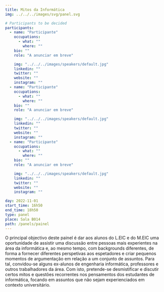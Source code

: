 ```yaml
---
title: Mitos da Informática
img: ../../../images/svg/panel.svg

# Participants to be decided
participants:
  - name: "Participante"
    occupations:
      - what: ""
        where: ""
    bio: ""
    role: "A anunciar em breve"

    img: "../../../images/speakers/default.jpg"
    linkedin: ""
    twitter: ""
    website: ""
    instagram: ""
  - name: "Participante"
    occupations:
      - what: ""
        where: ""
    bio: ""
    role: "A anunciar em breve"

    img: "../../../images/speakers/default.jpg"
    linkedin: ""
    twitter: ""
    website: ""
    instagram: ""
  - name: "Participante"
    occupations:
      - what: ""
        where: ""
    bio: ""
    role: "A anunciar em breve"

    img: "../../../images/speakers/default.jpg"
    linkedin: ""
    twitter: ""
    website: ""
    instagram: ""

day: 2022-11-01
start_time: 16h50
end_time: 18h50
type: panel
place: Sala B014
path: /panels/painel
---
```


O principal objectivo deste painel é dar aos alunos do L.EIC e do M.EIC uma oportunidade de assistir uma discussão entre pessoas mais experientes na área da informática e, ao mesmo tempo, com backgrounds diferentes, de forma a fornecer diferentes perspetivas aos espetadores e criar pequenos momentos de argumentação em relação a um conjunto de assuntos. Para tal, convidou-se alguns ex-alunos de engenharia informática, professores e outros trabalhadores da área. Com isto, pretende-se desmistificar e discutir certos mitos e questões recorrentes nos pensamentos dos estudantes de informática, focando em assuntos que não sejam experienciados em contexto universitário.

